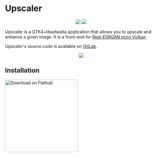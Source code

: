 # Upscaler

<p align="center">
    <a href="https://matrix.to/#/#upscaler:matrix.org" alt="Matrix">
        <img src="https://img.shields.io/matrix/upscaler:matrix.org"/></a>
    <a href="https://gitlab.com/TheEvilSkeleton/Upscaler" alt="GitLab tag (latest by SemVer)">
        <img src="https://img.shields.io/gitlab/v/tag/TheEvilSkeleton/Upscaler?label=Upscaler-release&sort=semver" /></a>
</p>

Upscaler is a GTK4+libadwaita application that allows you to upscale and enhance a given image. It is a front-end for [Real-ESRGAN ncnn Vulkan](https://github.com/xinntao/Real-ESRGAN-ncnn-vulkan).

Upscaler's source code is available on [GitLab](https://gitlab.com/TheEvilSkeleton/Upscaler).

<div align="center">
  <img src="https://gitlab.com/TheEvilSkeleton/Upscaler/-/raw/main/data/screenshots/0.png">
</div>

## Installation
<a href='https://flathub.org/apps/details/io.gitlab.theevilskeleton.Upscaler'><img width='240' alt='Download on Flathub' src='https://flathub.org/assets/badges/flathub-badge-en.png'/></a>

